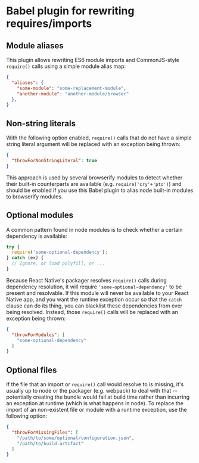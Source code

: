 # Babel plugin for rewriting requires/imports

## Module aliases

This plugin allows rewriting ES6 module imports and CommonJS-style
`require()` calls using a simple module alias map:

```json
{
  "aliases": {
    "some-module": "some-replacement-module",
    "another-module": "another-module/browser"
  },
}
```


## Non-string literals

With the following option enabled, `require()` calls that do not have
a simple string literal argument will be replaced with an exception
being thrown:

```json
{
  "throwForNonStringLiteral": true
}
```

This approach is used by several browserify modules to detect whether
their built-in counterparts are available (e.g. `require('cry'+'pto')`)
and should be enabled if you use this Babel plugin to alias node
built-in modules to browserify modules.


## Optional modules

A common pattern found in node modules is to check whether a certain
dependency is available:

```js
try {
  require('some-optional-dependency');
} catch (ex) {
  // Ignore, or load polyfill, or ...
}
```

Because React Native's packager resolves `require()` calls during
dependency resolution, it will require `'some-optional-dependency'` to
be present and resolvable. If this module will never be available to
your React Native app, and you want the runtime exception occur so
that the `catch` clause can do its thing, you can blacklist these
dependencies from ever being resolved. Instead, those `require()`
calls will be replaced with an exception being thrown:

```json
{
  "throwForModules": [
    "some-optional-dependency"
  ]
}
```


## Optional files

If the file that an import or `require()` call would resolve to is
missing, it's usually up to node or the packager (e.g. webpack) to
deal with that -- potentially creating the bundle would fail at build
time rather than incurring an exception at runtime (which is what
happens in node). To replace the import of an non-existent file or
module with a runtime exception, use the following option:

```json
{
  "throwForMissingFiles": [
    "/path/to/some/optional/configuration.json",
    "/path/to/build.artifact"
  ]
}
```
